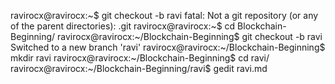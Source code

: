 ravirocx@ravirocx:~$ git checkout -b ravi
fatal: Not a git repository (or any of the parent directories): .git
ravirocx@ravirocx:~$ cd Blockchain-Beginning/
ravirocx@ravirocx:~/Blockchain-Beginning$ git checkout -b ravi
Switched to a new branch 'ravi'
ravirocx@ravirocx:~/Blockchain-Beginning$ mkdir ravi
ravirocx@ravirocx:~/Blockchain-Beginning$ cd ravi/
ravirocx@ravirocx:~/Blockchain-Beginning/ravi$ gedit ravi.md

